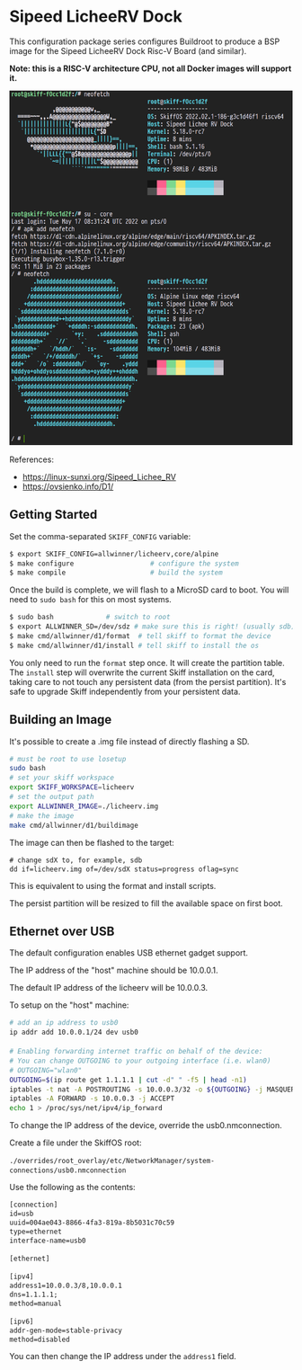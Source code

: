 # Sipeed LicheeRV Dock

This configuration package series configures Buildroot to produce a BSP image for the
Sipeed LicheeRV Dock Risc-V Board (and similar).

**Note: this is a RISC-V architecture CPU, not all Docker images will support it.**

![](../../../resources/images/licheerv-screenshot.png)

References:

 - https://linux-sunxi.org/Sipeed_Lichee_RV
 - https://ovsienko.info/D1/

## Getting Started

Set the comma-separated `SKIFF_CONFIG` variable:

```sh
$ export SKIFF_CONFIG=allwinner/licheerv,core/alpine
$ make configure                   # configure the system
$ make compile                     # build the system
```

Once the build is complete, we will flash to a MicroSD card to boot. You will
need to `sudo bash` for this on most systems.

```sh
$ sudo bash             # switch to root
$ export ALLWINNER_SD=/dev/sdz # make sure this is right! (usually sdb)
$ make cmd/allwinner/d1/format  # tell skiff to format the device
$ make cmd/allwinner/d1/install # tell skiff to install the os
```

You only need to run the `format` step once. It will create the partition table.
The `install` step will overwrite the current Skiff installation on the card,
taking care to not touch any persistent data (from the persist partition). It's
safe to upgrade Skiff independently from your persistent data.

## Building an Image

It's possible to create a .img file instead of directly flashing a SD.

```sh
# must be root to use losetup
sudo bash
# set your skiff workspace
export SKIFF_WORKSPACE=licheerv
# set the output path
export ALLWINNER_IMAGE=./licheerv.img
# make the image
make cmd/allwinner/d1/buildimage
```

The image can then be flashed to the target:

```
# change sdX to, for example, sdb
dd if=licheerv.img of=/dev/sdX status=progress oflag=sync
```

This is equivalent to using the format and install scripts.

The persist partition will be resized to fill the available space on first boot.

## Ethernet over USB

The default configuration enables USB ethernet gadget support.

The IP address of the "host" machine should be 10.0.0.1.

The default IP address of the licheerv will be 10.0.0.3.

To setup on the "host" machine:

```sh
# add an ip address to usb0
ip addr add 10.0.0.1/24 dev usb0

# Enabling forwarding internet traffic on behalf of the device:
# You can change OUTGOING to your outgoing interface (i.e. wlan0)
# OUTGOING="wlan0"
OUTGOING=$(ip route get 1.1.1.1 | cut -d" " -f5 | head -n1)
iptables -t nat -A POSTROUTING -s 10.0.0.3/32 -o ${OUTGOING} -j MASQUERADE
iptables -A FORWARD -s 10.0.0.3 -j ACCEPT
echo 1 > /proc/sys/net/ipv4/ip_forward
```

To change the IP address of the device, override the usb0.nmconnection.

Create a file under the SkiffOS root:

`./overrides/root_overlay/etc/NetworkManager/system-connections/usb0.nmconnection`

Use the following as the contents:

```
[connection]
id=usb
uuid=004ae043-8866-4fa3-819a-8b5031c70c59
type=ethernet
interface-name=usb0

[ethernet]

[ipv4]
address1=10.0.0.3/8,10.0.0.1
dns=1.1.1.1;
method=manual

[ipv6]
addr-gen-mode=stable-privacy
method=disabled
```

You can then change the IP address under the `address1` field.
